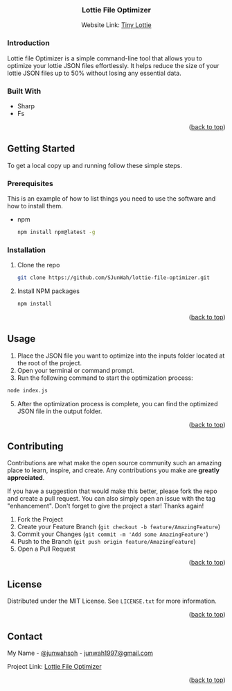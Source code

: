 <!-- Improved compatibility of back to top link: See: https://github.com/othneildrew/Best-README-Template/pull/73 -->
<a name="readme-top"></a>
<!--
*** Thanks for checking out the Best-README-Template. If you have a suggestion
*** that would make this better, please fork the repo and create a pull request
*** or simply open an issue with the tag "enhancement".
*** Don't forget to give the project a star!
*** Thanks again! Now go create something AMAZING! :D
-->



<!-- PROJECT LOGO -->
<br />
<div align="center">

  <h3 align="center">Lottie File Optimizer</h3>

Website Link: [Tiny Lottie](https://tiny-lottie-nextjs.vercel.app/)
</div>

### Introduction
Lottie file Optimizer is a simple command-line tool that allows you to optimize your lottie JSON files effortlessly. It helps reduce the size of your lottie JSON files up to 50% without losing any essential data. 

### Built With
* Sharp
* Fs

<p align="right">(<a href="#readme-top">back to top</a>)</p>


<!-- GETTING STARTED -->
## Getting Started

To get a local copy up and running follow these simple steps.

### Prerequisites

This is an example of how to list things you need to use the software and how to install them.
* npm
  ```sh
  npm install npm@latest -g
  ```

### Installation

1. Clone the repo
   ```sh
   git clone https://github.com/SJunWah/lottie-file-optimizer.git
   ```
2. Install NPM packages
   ```sh
   npm install
   ```

<p align="right">(<a href="#readme-top">back to top</a>)</p>



<!-- USAGE EXAMPLES -->
## Usage
1. Place the JSON file you want to optimize into the inputs folder located at the root of the project.
2. Open your terminal or command prompt.
3. Run the following command to start the optimization process:
```sh
node index.js
```
5. After the optimization process is complete, you can find the optimized JSON file in the output folder.

<p align="right">(<a href="#readme-top">back to top</a>)</p>




<!-- CONTRIBUTING -->
## Contributing

Contributions are what make the open source community such an amazing place to learn, inspire, and create. Any contributions you make are **greatly appreciated**.

If you have a suggestion that would make this better, please fork the repo and create a pull request. You can also simply open an issue with the tag "enhancement".
Don't forget to give the project a star! Thanks again!

1. Fork the Project
2. Create your Feature Branch (`git checkout -b feature/AmazingFeature`)
3. Commit your Changes (`git commit -m 'Add some AmazingFeature'`)
4. Push to the Branch (`git push origin feature/AmazingFeature`)
5. Open a Pull Request

<p align="right">(<a href="#readme-top">back to top</a>)</p>



<!-- LICENSE -->
## License

Distributed under the MIT License. See `LICENSE.txt` for more information.

<p align="right">(<a href="#readme-top">back to top</a>)</p>



<!-- CONTACT -->
## Contact

My Name - [@junwahsoh](https://www.linkedin.com/in/junwahsoh/) - junwah1997@gmail.com

Project Link: [Lottie File Optimizer](https://github.com/SJunWah/lottie-file-optimizer)

<p align="right">(<a href="#readme-top">back to top</a>)</p>



<!-- MARKDOWN LINKS & IMAGES -->
<!-- https://www.markdownguide.org/basic-syntax/#reference-style-links -->
[sharp-url]:https://sharp.pixelplumbing.com/
[fs-url]: https://linkedin.com/in/junwahsoh
